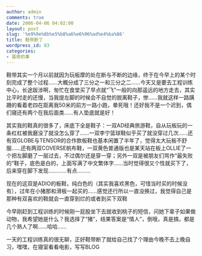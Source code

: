 ```yaml
---
author: admin
comments: true
date: 2006-04-06 04:02:00
layout: post
slug: '%e9%9e%8b%e5%b8%a6%e6%96%ad%e4%ba%86'
title: 鞋带断了
wordpress_id: 83
categories:
- 蛋疼的事
---
```


鞋带其实一个月以前就因为玩板摩的处在断与不断的边缘，终于在今早上的某个时刻完成了整个过程……大概分成了三分之一和三分之二……今天又是要去工程训练中心，长途跋涉啊，匆忙在食堂买了早点就“飞”一般的向那遥远的地方走去，其实比平时走的还慢，当我提左脚的时候会不自觉的脱离鞋子，惨……我就这样一路蹒跚的看着老四在距离我50米的前方一路小跑，晕死哦！还好我不是一个迟到，偶们寝还有两个在我后面类……有人垫底就是好！

其实我的鞋真的很多了，床底下全是鞋子：一双AD经典旅游鞋，自从玩板玩的一条杠杠被我磨没了就没怎么穿了……一双李宁篮球鞋似乎买了就没穿过几次……还有双GLOBE与TENSOR的合作款板鞋也基本闲置了半年了，觉得太大玩板不舒服……还有两双COVERSE帆布鞋，一双黄色普通版也是某天站在板上OLLIE了一个把左脚磨了一层过去，不过偶尔还是穿一穿；另外一双是被朋友们骂作“最失败的”鞋子，底色是白的，上面写满了中文繁体字……当时觉得很又个性就买下了，后来穿在脚下发现…………有点………

现在的这双是ADIO的板鞋，纯白色的（其实我喜欢黑色，可惜当时买的时候没有），过年在小猪那和滑板一起买的……感觉还行所以一直没换过，我觉得自己是那种有双喜欢的鞋就会一直穿到烂的或者到买下双鞋

今早刚赶到工程训练的时候刚一屁股坐下去就收到桃子的短信，问她下辈子如果做动物，我希望她是什么？我选择了“猪”，结果答案是“情人”，倒哦，真是搞，都是几个熟人了啊……哈哈……

一天的工程训练真的很无聊，正好鞋带断了就给自己找了个理由今晚不去上晚自习，嘿嘿，在寝室看看电影，写写BLOG
